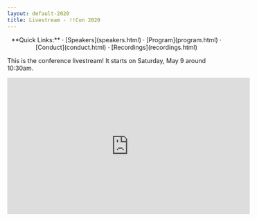 ```yaml
---
layout: default-2020
title: Livestream - !!Con 2020
---
```


<p style="text-align: center;">
  **Quick Links:**
  &middot;
  [Speakers](speakers.html)
  &middot;
  [Program](program.html)
  &middot;
  [Conduct](conduct.html)
  &middot;
  [Recordings](recordings.html)
</p>


This is the conference livestream! It starts on Saturday, May 9 around 10:30am.

<!-- todo: update with sunday livestream link on Sunday night: https://youtu.be/EReoVpb9LJo -->

<div align="center">
<iframe width="560" height="315" src="https://www.youtube.com/embed/QEZ0N0rrbL0" frameborder="0" allow="accelerometer; autoplay; encrypted-media; gyroscope; picture-in-picture" allowfullscreen></iframe>
</div>

